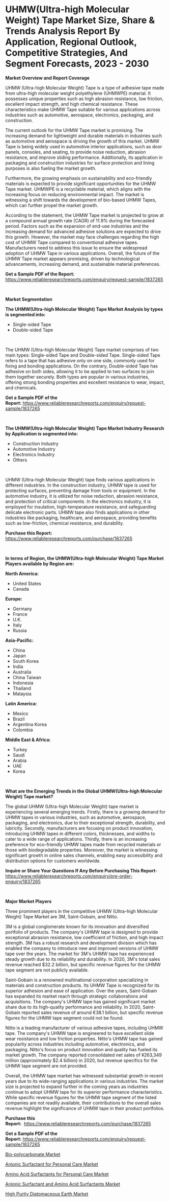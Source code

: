 <p><h1>UHMW(Ultra-high Molecular Weight) Tape Market Size, Share & Trends Analysis Report By Application, Regional Outlook, Competitive Strategies, And Segment Forecasts, 2023 - 2030</h1></p><p><strong>Market Overview and Report Coverage</strong></p>
<p><p>UHMW (Ultra-high Molecular Weight) Tape is a type of adhesive tape made from ultra-high molecular weight polyethylene (UHMWPE) material. It possesses unique properties such as high abrasion resistance, low friction, excellent impact strength, and high chemical resistance. These characteristics make UHMW Tape suitable for various applications across industries such as automotive, aerospace, electronics, packaging, and construction.</p><p>The current outlook for the UHMW Tape market is promising. The increasing demand for lightweight and durable materials in industries such as automotive and aerospace is driving the growth of this market. UHMW Tape is being widely used in automotive interior applications, such as door panels, consoles, and seating, to provide noise reduction, abrasion resistance, and improve sliding performance. Additionally, its application in packaging and construction industries for surface protection and lining purposes is also fueling the market growth.</p><p>Furthermore, the growing emphasis on sustainability and eco-friendly materials is expected to provide significant opportunities for the UHMW Tape market. UHMWPE is a recyclable material, which aligns with the increasing focus on reducing environmental impact. The market is witnessing a shift towards the development of bio-based UHMW Tapes, which can further propel the market growth.</p><p>According to the statement, the UHMW Tape market is projected to grow at a compound annual growth rate (CAGR) of 11.9% during the forecasted period. Factors such as the expansion of end-use industries and the increasing demand for advanced adhesive solutions are expected to drive this growth. However, the market may face challenges regarding the high cost of UHMW Tape compared to conventional adhesive tapes. Manufacturers need to address this issue to ensure the widespread adoption of UHMW Tape in various applications. Overall, the future of the UHMW Tape market appears promising, driven by technological advancements, increasing demand, and sustainable material preferences.</p></p>
<p><strong>Get a Sample PDF of the Report:</strong> <a href="https://www.reliableresearchreports.com/enquiry/request-sample/1837265">https://www.reliableresearchreports.com/enquiry/request-sample/1837265</a></p>
<p>&nbsp;</p>
<p><strong>Market Segmentation</strong></p>
<p><strong>The UHMW(Ultra-high Molecular Weight) Tape Market Analysis by types is segmented into:</strong></p>
<p><ul><li>Single-sided Tape</li><li>Double-sided Tape</li></ul></p>
<p>&nbsp;</p>
<p><p>The UHMW (Ultra-high Molecular Weight) Tape market comprises of two main types: Single-sided Tape and Double-sided Tape. Single-sided Tape refers to a tape that has adhesive only on one side, commonly used for fixing and bonding applications. On the contrary, Double-sided Tape has adhesive on both sides, allowing it to be applied to two surfaces to join them together securely. Both types are popular in various industries, offering strong bonding properties and excellent resistance to wear, impact, and chemicals.</p></p>
<p><strong>Get a Sample PDF of the Report:</strong>&nbsp;<a href="https://www.reliableresearchreports.com/enquiry/request-sample/1837265">https://www.reliableresearchreports.com/enquiry/request-sample/1837265</a></p>
<p>&nbsp;</p>
<p><strong>The UHMW(Ultra-high Molecular Weight) Tape Market Industry Research by Application is segmented into:</strong></p>
<p><ul><li>Construction Industry</li><li>Automotive Industry</li><li>Electronics Industry</li><li>Others</li></ul></p>
<p>&nbsp;</p>
<p><p>UHMW (Ultra-high Molecular Weight) tape finds various applications in different industries. In the construction industry, UHMW tape is used for protecting surfaces, preventing damage from tools or equipment. In the automotive industry, it is utilized for noise reduction, abrasion resistance, and protection of critical components. In the electronics industry, it is employed for insulation, high-temperature resistance, and safeguarding delicate electronic parts. UHMW tape also finds applications in other industries like packaging, healthcare, and aerospace, providing benefits such as low-friction, chemical resistance, and durability.</p></p>
<p><strong>Purchase this Report:</strong>&nbsp; <a href="https://www.reliableresearchreports.com/purchase/1837265">https://www.reliableresearchreports.com/purchase/1837265</a></p>
<p>&nbsp;</p>
<p><strong>In terms of Region, the UHMW(Ultra-high Molecular Weight) Tape Market Players available by Region are:</strong></p>
<p>
    <p> <strong> North America: </strong>
        <ul>
            <li>United States</li>
            <li>Canada</li>
        </ul>
        </p> 
    <p> <strong> Europe: </strong>
        <ul>
            <li>Germany</li>
            <li>France</li>
            <li>U.K.</li>
            <li>Italy</li>
            <li>Russia</li>
        </ul>
        </p> 
    <p> <strong> Asia-Pacific: </strong>
        <ul>
            <li>China</li>
            <li>Japan</li>
            <li>South Korea</li>
            <li>India</li>
            <li>Australia</li>
            <li>China Taiwan</li>
            <li>Indonesia</li>
            <li>Thailand</li>
            <li>Malaysia</li>
        </ul>
        </p> 
    <p> <strong> Latin America: </strong>
        <ul>
            <li>Mexico</li>
            <li>Brazil</li>
            <li>Argentina Korea</li>
            <li>Colombia</li>
        </ul>
        </p> 
    <p> <strong> Middle East & Africa: </strong>
        <ul>
            <li>Turkey</li>
            <li>Saudi</li>
            <li>Arabia</li>
            <li>UAE</li>
            <li>Korea</li>
        </ul>
    </p>
    </p>
<p>&nbsp;</p>
<p><strong>What are the Emerging Trends in the Global UHMW(Ultra-high Molecular Weight) Tape market?</strong></p>
<p><p>The global UHMW (Ultra-high Molecular Weight) tape market is experiencing several emerging trends. Firstly, there is a growing demand for UHMW tapes in various industries, such as automotive, aerospace, packaging, and electronics, due to their exceptional strength, durability, and lubricity. Secondly, manufacturers are focusing on product innovation, introducing UHMW tapes in different colors, thicknesses, and widths to cater to a wide range of applications. Thirdly, there is an increasing preference for eco-friendly UHMW tapes made from recycled materials or those with biodegradable properties. Moreover, the market is witnessing significant growth in online sales channels, enabling easy accessibility and distribution options for customers worldwide.</p></p>
<p><strong>Inquire or Share Your Questions If Any Before Purchasing This Report</strong>- <a href="https://www.reliableresearchreports.com/enquiry/pre-order-enquiry/1837265">https://www.reliableresearchreports.com/enquiry/pre-order-enquiry/1837265</a></p>
<p>&nbsp;</p>
<p><strong>Major Market Players</strong></p>
<p><p>Three prominent players in the competitive UHMW (Ultra-high Molecular Weight) Tape Market are 3M, Saint-Gobain, and Nitto. </p><p>3M is a global conglomerate known for its innovation and diversified portfolio of products. The company's UHMW tape is designed to provide exceptional abrasion resistance, low coefficient of friction, and high impact strength. 3M has a robust research and development division which has enabled the company to introduce new and improved versions of UHMW tape over the years. The market for 3M's UHMW tape has experienced steady growth due to its reliability and durability. In 2020, 3M's total sales revenue reached $32.2 billion, but specific revenue figures for the UHMW tape segment are not publicly available.</p><p>Saint-Gobain is a renowned multinational corporation specializing in materials and construction products. Its UHMW Tape is recognized for its superior adhesion and ease of application. Over the years, Saint-Gobain has expanded its market reach through strategic collaborations and acquisitions. The company's UHMW tape has gained significant market share due to its high-quality performance and reliability. In 2020, Saint-Gobain reported sales revenue of around €38.1 billion, but specific revenue figures for the UHMW tape segment could not be found.</p><p>Nitto is a leading manufacturer of various adhesive tapes, including UHMW tape. The company's UHMW tape is engineered to have excellent slide wear resistance and low friction properties. Nitto's UHMW tape has gained popularity across industries including automotive, electronics, and packaging. Nitto's focus on product innovation and quality has fueled its market growth. The company reported consolidated net sales of ¥263,349 million (approximately $2.4 billion) in 2020, but revenue specifics for the UHMW tape segment are not provided. </p><p>Overall, the UHMW tape market has witnessed substantial growth in recent years due to its wide-ranging applications in various industries. The market size is projected to expand further in the coming years as industries continue to adopt UHMW tape for its superior performance characteristics. While specific revenue figures for the UHMW tape segment of the listed companies are not readily available, their contributions to the overall sales revenue highlight the significance of UHMW tape in their product portfolios.</p></p>
<p><strong>Purchase this Report:</strong>&nbsp;&nbsp;<a href="https://www.reliableresearchreports.com/purchase/1837265">https://www.reliableresearchreports.com/purchase/1837265</a></p>
<p></p>
<p><strong>Get a Sample PDF of the Report:</strong>&nbsp;<a href="https://www.reliableresearchreports.com/enquiry/request-sample/1837265">https://www.reliableresearchreports.com/enquiry/request-sample/1837265</a></p>
<p><p><a href="https://github.com/abdelrhmankishk22/Market-Research-Report-List-2/blob/main/bio-polycarbonate-market.md">Bio-polycarbonate Market</a></p><p><a href="https://github.com/marloy8/Market-Research-Report-List-2/blob/main/anionic-surfactant-for-personal-care-market.md">Anionic Surfactant for Personal Care Market</a></p><p><a href="https://github.com/aliciawhite5576/Market-Research-Report-List-2/blob/main/amino-acid-surfactants-for-personal-care-market.md">Amino Acid Surfactants for Personal Care Market</a></p><p><a href="https://github.com/provorikovar/Market-Research-Report-List-2/blob/main/anionic-surfactant-and-amino-acid-surfactants-market.md">Anionic Surfactant and Amino Acid Surfactants Market</a></p><p><a href="https://github.com/mahnoor2003/Market-Research-Report-List-2/blob/main/high-purity-diatomaceous-earth-market.md">High Purity Diatomaceous Earth Market</a></p></p>